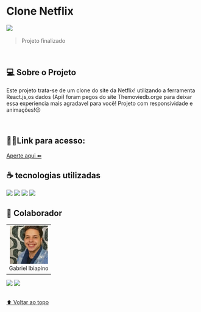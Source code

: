# Clone Netflix

<img src="./components/../src/img/net.gif">


> Projeto finalizado 
<br>

## 💻 Sobre o Projeto

Este projeto trata-se de um clone do site da Netflix! utilizando a ferramenta React.js,os dados (Api) foram pegos do site Themoviedb.orge para deixar essa experiencia mais agradavel para você! Projeto com responsividade e animações!😉

<br>

## 👨‍💻Link para acesso: 
<a href="https://clone-net.netlify.app/">Aperte aqui ⬅ </a>

## ☕ tecnologias utilizadas


<img src="https://img.shields.io/badge/JavaScript-F7DF1E?style=for-the-badge&logo=javascript&logoColor=black">
<img src="https://img.shields.io/badge/React-20232A?style=for-the-badge&logo=react&logoColor=61DAFB">
<img src="https://img.shields.io/badge/HTML-239120?style=for-the-badge&logo=html5&logoColor=white">
<img src="https://img.shields.io/badge/CSS-239120?&style=for-the-badge&logo=css3&logoColor=white">


<br>

## 🤝 Colaborador

<table>
  <tr>
    <td align="center">
      <a href="#">
        <img src="./components/../src/img/Eu.jpg" width="100px;" alt="Foto do Gabriel Silva no GitHub"/><br>
        <sub>
          <a >Gabriel Ibiapino</a>
        </sub>
      </a>
    </td>
  </tr>
</table>

<div>
 <a href="https://www.linkedin.com/in/gabriel-ibiapino-louren%C3%A7o-da-silva-749b78198/" target="_blank"><img src="https://img.shields.io/badge/-LinkedIn-%230077B5?style=for-the-badge&logo=linkedin&logoColor=white" target="_blank"></a> 
<a href = "mailto:lourencogabriel77@gmail.com"><img src="https://img.shields.io/badge/-Gmail-%23333?style=for-the-badge&logo=gmail&logoColor=white" target="_blank"></a>
</div>
<br>


[⬆ Voltar ao topo](#Clone_Netflix)<br>
